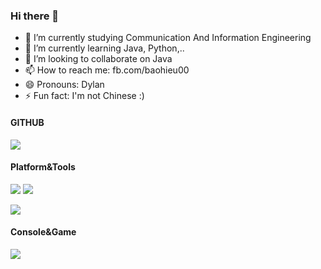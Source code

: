 ### Hi there 👋

<!--
**baohieu078/baohieu078** is a ✨ _special_ ✨ repository because its `README.md` (this file) appears on your GitHub profile.

Here are some ideas to get you started:

- 🔭 I’m currently studying Communication And Information Engineering
- 🌱 I’m currently learning Java, Python,..
- 👯 I’m looking to collaborate on Java
- 🤔 I’m looking for help with ...
- 💬 Ask me about ..
- 📫 How to reach me: fb.com/baohieu00
- 😄 Pronouns: Dylan
- ⚡ Fun fact: I'm not Chinese :)
-->

- 🔭 I’m currently studying Communication And Information Engineering
- 🌱 I’m currently learning Java, Python,..
- 👯 I’m looking to collaborate on Java
- 📫 How to reach me: fb.com/baohieu00
- 😄 Pronouns: Dylan
- ⚡ Fun fact: I'm not Chinese :)

#### GITHUB
[![](https://img.shields.io/github/followers/baohieu078?label=Follow%20me&style=social)](https://github.com/baohieu078)

#### Platform&Tools
[![](https://img.shields.io/badge/Windows-10-2376bc?style=flat-square&logo=windows&logoColor=ffffff)](https://www.microsoft.com/windows/get-windows-10)
[![](https://img.shields.io/badge/IDE-Visual%20Studio%20Code-blue?style=flat-square&logo=visual-studio-code&logoColor=ffffff)](https://code.visualstudio.com/)

[![](https://img.shields.io/badge/-Docker-2496ED?style=flat-square&logo=docker&logoColor=ffffff)](https://www.docker.com/)

#### Console&Game
[![](https://img.shields.io/badge/Steam-171a21?style=flat-square&logo=steam&logoColor=ffffff)](https://steamcommunity.com/id/tlbhieu)
